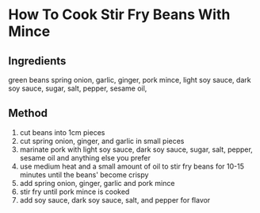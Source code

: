 # How To Cook Stir Fry Beans With Mince

## Ingredients

green beans
spring onion,
garlic,
ginger,
pork mince,
light soy sauce,
dark soy sauce,
sugar,
salt,
pepper,
sesame oil,

## Method

1. cut beans into 1cm pieces
1. cut spring onion, ginger, and garlic in small pieces
1. marinate pork with light soy sauce, dark soy sauce, sugar, salt, pepper,
   sesame oil and anything else you prefer
1. use medium heat and a small amount of oil to stir fry beans for 10-15 minutes until the beans' become crispy
1. add spring onion, ginger, garlic and pork mince
1. stir fry until pork mince is cooked
1. add soy sauce, dark soy sauce, salt, and pepper for flavor

